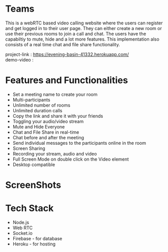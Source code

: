 # Teams

This is a webRTC based video calling website where the users can register and get logged in to their user page. They can either create a new room or use their previous rooms to join a call and chat. The users have the capabiltiy to mute, hide and a lot more features. This implementation also consists of a real time chat and file share functionality. 

project-link : https://evening-basin-41332.herokuapp.com/ <br />
demo-video :

# Features and Functionalities
* Set a meeting name to create your room <br />
* Multi-participants <br />
* Unlimited number of rooms <br />
* Unlimited duration calls <br />
* Copy the link and share it with your friends <br />
* Toggling your audio/video stream <br />
* Mute and Hide Everyone <br />
* Chat and File Share in real-time <br /> 
* Chat before and after the meeting <br />
* Send individual messages to the participants online in the room <br />
* Screen Sharing <br />
* Recording your stream, audio and video <br />
* Full Screen Mode on double click on the Video element <br />
* Desktop compatible

# ScreenShots

# Tech Stack
* Node.js <br />
* Web RTC <br />
* Socket.io <br />
* Firebase - for database <br />
* Heroku - for hosting
